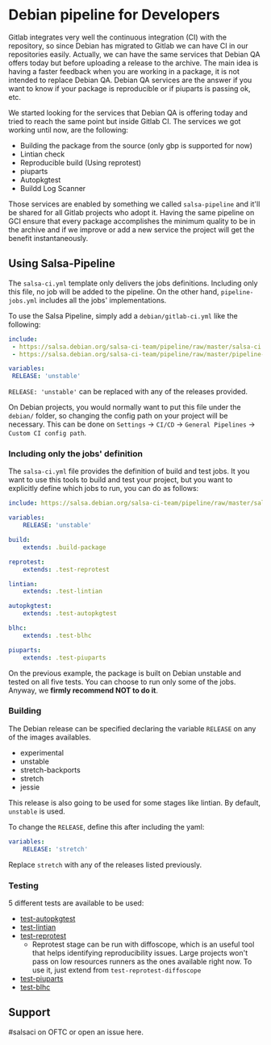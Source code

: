 # Debian pipeline for Developers

Gitlab integrates very well the continuous integration (CI) with the repository, so since Debian has migrated to Gitlab we can have CI in our repositories easily. Actually, we can have the same services that Debian QA offers today but before uploading a release to the archive. The main idea is having a faster feedback when you are working in a package, it is not intended to replace Debian QA. Debian QA services are the answer if you want to know if your package is reproducible or if piuparts is passing ok, etc.

We started looking for the services that Debian QA is offering today and tried to reach the same point but inside Gitlab CI. The services we got working until now, are the following:

 * Building the package from the source (only gbp is supported for now)
 * Lintian check
 * Reproducible build (Using reprotest)
 * piuparts
 * Autopkgtest
 * Buildd Log Scanner

Those services are enabled by something we called `salsa-pipeline` and it'll be shared for all Gitlab projects who adopt it. Having the same pipeline on GCI ensure that every package accomplishes the minimum quality to be in the archive and if we improve or add a new service the project will get the benefit instantaneously.


## Using Salsa-Pipeline

The `salsa-ci.yml` template only delivers the jobs definitions. Including only this file, no job will be added to the pipeline.
On the other hand, `pipeline-jobs.yml` includes all the jobs' implementations.

To use the Salsa Pipeline, simply add a `debian/gitlab-ci.yml` like the following:

```yaml
include: 
 - https://salsa.debian.org/salsa-ci-team/pipeline/raw/master/salsa-ci.yml
 - https://salsa.debian.org/salsa-ci-team/pipeline/raw/master/pipeline-jobs.yml

variables:
 RELEASE: 'unstable'
```

`RELEASE: 'unstable'` can be replaced with any of the releases provided.

On Debian projects, you would normally want to put this file under the `debian/` folder, so changing the config path on your project will be necessary.
This can be done on `Settings` -> `CI/CD` -> `General Pipelines` -> `Custom CI config path`.

### Including only the jobs' definition

The `salsa-ci.yml` file provides the definition of build and test jobs.
It you want to use this tools to build and test your project, but you want to explicitly define which jobs to run, you can do as follows:

```yaml
include: https://salsa.debian.org/salsa-ci-team/pipeline/raw/master/salsa-ci.yml

variables:
    RELEASE: 'unstable'

build:
    extends: .build-package

reprotest:
    extends: .test-reprotest

lintian:
    extends: .test-lintian

autopkgtest:
    extends: .test-autopkgtest

blhc:
    extends: .test-blhc

piuparts:
    extends: .test-piuparts

```

On the previous example, the package is built on Debian unstable and tested on all five tests.
You can choose to run only some of the jobs. 
Anyway, we **firmly recommend NOT to do it**.

### Building
The Debian release can be specified declaring the variable `RELEASE` on any of the images availables.
 - experimental
 - unstable
 - stretch-backports
 - stretch
 - jessie

This release is also going to be used for some stages like lintian.
By default, `unstable` is used.

To change the `RELEASE`, define this after including the yaml:
```yaml
variables:
    RELEASE: 'stretch'
```
Replace `stretch` with any of the releases listed previously.


### Testing
5 different tests are available to be used:
 - [test-autopkgtest](https://salsa.debian.org/ci-team/autopkgtest/raw/master/doc/README.package-tests.rst)
 - [test-lintian](https://github.com/Debian/lintian)
 - [test-reprotest](https://reproducible-builds.org/tools)
   - Reprotest stage can be run with diffoscope, which is an useful tool that helps identifying reproducibility issues. Large projects won't pass on low resources runners as the ones available right now. To use it, just extend from `test-reprotest-diffoscope`
 - [test-piuparts](https://piuparts.debian.org)
 - [test-blhc](https://qa.debian.org/bls/)

## Support
\#salsaci on OFTC or open an issue here. 
